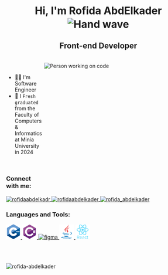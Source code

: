 <h1 align="center">
  Hi, I'm Rofida AbdElkader
  <img src="https://media.tenor.com/0CpFOKGVaeMAAAAi/hand-waving-hand.gif" alt="Hand wave" width="40" style="vertical-align: middle;" />
</h1>

<h2 align="center">Front-end Developer</h2>

</br>
<img align="right" src="https://media3.giphy.com/media/v1.Y2lkPTc5MGI3NjExZ3IwZWx3cnhrazhrb2x5dW9ta3lyODVzZ3BrdWlxMXI3eW1wcGNxdSZlcD12MV9pbnRlcm5hbF9naWZfYnlfaWQmY3Q9Zw/78XCFBGOlS6keY1Bil/giphy.gif" alt="Person working on code" width="400" height="350" style="vertical-align: middle;" />

</br>


- 👨‍💻 I'm Software Engineer 
- :school: I `Fresh graduated` from the Faculty of Computers & Informatics at Minia University in 2024
</br>


<h3 align="left">Connect with me:</h3>
<p align="left">
  <a href="https://twitter.com/rofidaabdelkadr" target="_blank">
    <img align="center" src="https://raw.githubusercontent.com/rahuldkjain/github-profile-readme-generator/master/src/images/icons/Social/twitter.svg" alt="rofidaabdelkadr" height="30" width="40" />
  </a>
  <a href="https://linkedin.com/in/rofidaabdelkader" target="_blank">
    <img align="center" src="https://raw.githubusercontent.com/rahuldkjain/github-profile-readme-generator/master/src/images/icons/Social/linked-in-alt.svg" alt="rofidaabdelkader" height="30" width="40" />
  </a>
  <a href="https://www.leetcode.com/rofida_abdelkader" target="_blank">
    <img align="center" src="https://raw.githubusercontent.com/rahuldkjain/github-profile-readme-generator/master/src/images/icons/Social/leet-code.svg" alt="rofida_abdelkader" height="30" width="40" />
  </a>
</p>





<h3 align="left">Languages and Tools:</h3>
<p align="left">
  <a href="https://www.w3schools.com/cpp/" target="_blank" rel="noreferrer">
    <img src="https://raw.githubusercontent.com/devicons/devicon/master/icons/cplusplus/cplusplus-original.svg" alt="cplusplus" width="40" height="40"/>
  </a>
  <a href="https://www.w3schools.com/cs/" target="_blank" rel="noreferrer">
    <img src="https://raw.githubusercontent.com/devicons/devicon/master/icons/csharp/csharp-original.svg" alt="csharp" width="40" height="40"/>
  </a>
  <a href="https://www.figma.com/" target="_blank" rel="noreferrer">
    <img src="https://www.vectorlogo.zone/logos/figma/figma-icon.svg" alt="figma" width="40" height="40"/>
  </a>
  <a href="https://www.java.com" target="_blank" rel="noreferrer">
    <img src="https://raw.githubusercontent.com/devicons/devicon/master/icons/java/java-original.svg" alt="java" width="40" height="40"/>
  </a>
  <a href="https://reactjs.org/" target="_blank" rel="noreferrer">
    <img src="https://raw.githubusercontent.com/devicons/devicon/master/icons/react/react-original-wordmark.svg" alt="react" width="40" height="40"/>
  </a>
</p>


</br>
</br>

<p>
  <img align="center" src="https://github-readme-streak-stats.herokuapp.com/?user=rofida-abdelkader" alt="rofida-abdelkader" />
</p>


